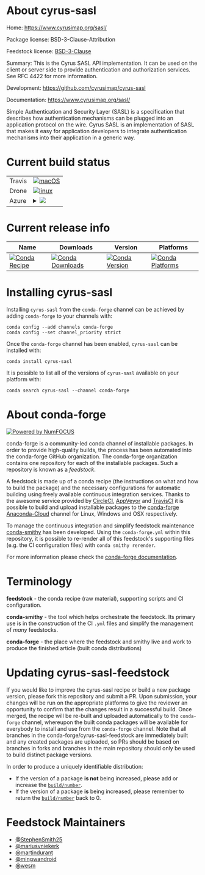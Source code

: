 About cyrus-sasl
================

Home: https://www.cyrusimap.org/sasl/

Package license: BSD-3-Clause-Attribution

Feedstock license: [BSD-3-Clause](https://github.com/conda-forge/cyrus-sasl-feedstock/blob/master/LICENSE.txt)

Summary: This is the Cyrus SASL API implementation. It can be used on the client or server side to provide
authentication and authorization services. See RFC 4422 for more information.


Development: https://github.com/cyrusimap/cyrus-sasl

Documentation: https://www.cyrusimap.org/sasl/

Simple Authentication and Security Layer (SASL) is a specification that describes how
authentication mechanisms can be plugged into an application protocol on the wire. Cyrus
SASL is an implementation of SASL that makes it easy for application developers to integrate
authentication mechanisms into their application in a generic way.


Current build status
====================


<table><tr>
    <td>Travis</td>
    <td>
      <a href="https://travis-ci.com/conda-forge/cyrus-sasl-feedstock">
        <img alt="macOS" src="https://img.shields.io/travis/com/conda-forge/cyrus-sasl-feedstock/master.svg?label=macOS">
      </a>
    </td>
  </tr><tr>
    <td>Drone</td>
    <td>
      <a href="https://cloud.drone.io/conda-forge/cyrus-sasl-feedstock">
        <img alt="linux" src="https://img.shields.io/drone/build/conda-forge/cyrus-sasl-feedstock/master.svg?label=Linux">
      </a>
    </td>
  </tr>
    
  <tr>
    <td>Azure</td>
    <td>
      <details>
        <summary>
          <a href="https://dev.azure.com/conda-forge/feedstock-builds/_build/latest?definitionId=214&branchName=master">
            <img src="https://dev.azure.com/conda-forge/feedstock-builds/_apis/build/status/cyrus-sasl-feedstock?branchName=master">
          </a>
        </summary>
        <table>
          <thead><tr><th>Variant</th><th>Status</th></tr></thead>
          <tbody><tr>
              <td>linux_64_openssl1.1.1</td>
              <td>
                <a href="https://dev.azure.com/conda-forge/feedstock-builds/_build/latest?definitionId=214&branchName=master">
                  <img src="https://dev.azure.com/conda-forge/feedstock-builds/_apis/build/status/cyrus-sasl-feedstock?branchName=master&jobName=linux&configuration=linux_64_openssl1.1.1" alt="variant">
                </a>
              </td>
            </tr><tr>
              <td>linux_64_openssl3</td>
              <td>
                <a href="https://dev.azure.com/conda-forge/feedstock-builds/_build/latest?definitionId=214&branchName=master">
                  <img src="https://dev.azure.com/conda-forge/feedstock-builds/_apis/build/status/cyrus-sasl-feedstock?branchName=master&jobName=linux&configuration=linux_64_openssl3" alt="variant">
                </a>
              </td>
            </tr><tr>
              <td>linux_aarch64_openssl1.1.1</td>
              <td>
                <a href="https://dev.azure.com/conda-forge/feedstock-builds/_build/latest?definitionId=214&branchName=master">
                  <img src="https://dev.azure.com/conda-forge/feedstock-builds/_apis/build/status/cyrus-sasl-feedstock?branchName=master&jobName=linux&configuration=linux_aarch64_openssl1.1.1" alt="variant">
                </a>
              </td>
            </tr><tr>
              <td>linux_aarch64_openssl3</td>
              <td>
                <a href="https://dev.azure.com/conda-forge/feedstock-builds/_build/latest?definitionId=214&branchName=master">
                  <img src="https://dev.azure.com/conda-forge/feedstock-builds/_apis/build/status/cyrus-sasl-feedstock?branchName=master&jobName=linux&configuration=linux_aarch64_openssl3" alt="variant">
                </a>
              </td>
            </tr><tr>
              <td>linux_ppc64le_openssl1.1.1</td>
              <td>
                <a href="https://dev.azure.com/conda-forge/feedstock-builds/_build/latest?definitionId=214&branchName=master">
                  <img src="https://dev.azure.com/conda-forge/feedstock-builds/_apis/build/status/cyrus-sasl-feedstock?branchName=master&jobName=linux&configuration=linux_ppc64le_openssl1.1.1" alt="variant">
                </a>
              </td>
            </tr><tr>
              <td>linux_ppc64le_openssl3</td>
              <td>
                <a href="https://dev.azure.com/conda-forge/feedstock-builds/_build/latest?definitionId=214&branchName=master">
                  <img src="https://dev.azure.com/conda-forge/feedstock-builds/_apis/build/status/cyrus-sasl-feedstock?branchName=master&jobName=linux&configuration=linux_ppc64le_openssl3" alt="variant">
                </a>
              </td>
            </tr><tr>
              <td>osx_64_openssl1.1.1</td>
              <td>
                <a href="https://dev.azure.com/conda-forge/feedstock-builds/_build/latest?definitionId=214&branchName=master">
                  <img src="https://dev.azure.com/conda-forge/feedstock-builds/_apis/build/status/cyrus-sasl-feedstock?branchName=master&jobName=osx&configuration=osx_64_openssl1.1.1" alt="variant">
                </a>
              </td>
            </tr><tr>
              <td>osx_64_openssl3</td>
              <td>
                <a href="https://dev.azure.com/conda-forge/feedstock-builds/_build/latest?definitionId=214&branchName=master">
                  <img src="https://dev.azure.com/conda-forge/feedstock-builds/_apis/build/status/cyrus-sasl-feedstock?branchName=master&jobName=osx&configuration=osx_64_openssl3" alt="variant">
                </a>
              </td>
            </tr><tr>
              <td>osx_arm64_openssl1.1.1</td>
              <td>
                <a href="https://dev.azure.com/conda-forge/feedstock-builds/_build/latest?definitionId=214&branchName=master">
                  <img src="https://dev.azure.com/conda-forge/feedstock-builds/_apis/build/status/cyrus-sasl-feedstock?branchName=master&jobName=osx&configuration=osx_arm64_openssl1.1.1" alt="variant">
                </a>
              </td>
            </tr><tr>
              <td>osx_arm64_openssl3</td>
              <td>
                <a href="https://dev.azure.com/conda-forge/feedstock-builds/_build/latest?definitionId=214&branchName=master">
                  <img src="https://dev.azure.com/conda-forge/feedstock-builds/_apis/build/status/cyrus-sasl-feedstock?branchName=master&jobName=osx&configuration=osx_arm64_openssl3" alt="variant">
                </a>
              </td>
            </tr><tr>
              <td>win_64_openssl1.1.1</td>
              <td>
                <a href="https://dev.azure.com/conda-forge/feedstock-builds/_build/latest?definitionId=214&branchName=master">
                  <img src="https://dev.azure.com/conda-forge/feedstock-builds/_apis/build/status/cyrus-sasl-feedstock?branchName=master&jobName=win&configuration=win_64_openssl1.1.1" alt="variant">
                </a>
              </td>
            </tr><tr>
              <td>win_64_openssl3</td>
              <td>
                <a href="https://dev.azure.com/conda-forge/feedstock-builds/_build/latest?definitionId=214&branchName=master">
                  <img src="https://dev.azure.com/conda-forge/feedstock-builds/_apis/build/status/cyrus-sasl-feedstock?branchName=master&jobName=win&configuration=win_64_openssl3" alt="variant">
                </a>
              </td>
            </tr>
          </tbody>
        </table>
      </details>
    </td>
  </tr>
</table>

Current release info
====================

| Name | Downloads | Version | Platforms |
| --- | --- | --- | --- |
| [![Conda Recipe](https://img.shields.io/badge/recipe-cyrus--sasl-green.svg)](https://anaconda.org/conda-forge/cyrus-sasl) | [![Conda Downloads](https://img.shields.io/conda/dn/conda-forge/cyrus-sasl.svg)](https://anaconda.org/conda-forge/cyrus-sasl) | [![Conda Version](https://img.shields.io/conda/vn/conda-forge/cyrus-sasl.svg)](https://anaconda.org/conda-forge/cyrus-sasl) | [![Conda Platforms](https://img.shields.io/conda/pn/conda-forge/cyrus-sasl.svg)](https://anaconda.org/conda-forge/cyrus-sasl) |

Installing cyrus-sasl
=====================

Installing `cyrus-sasl` from the `conda-forge` channel can be achieved by adding `conda-forge` to your channels with:

```
conda config --add channels conda-forge
conda config --set channel_priority strict
```

Once the `conda-forge` channel has been enabled, `cyrus-sasl` can be installed with:

```
conda install cyrus-sasl
```

It is possible to list all of the versions of `cyrus-sasl` available on your platform with:

```
conda search cyrus-sasl --channel conda-forge
```


About conda-forge
=================

[![Powered by NumFOCUS](https://img.shields.io/badge/powered%20by-NumFOCUS-orange.svg?style=flat&colorA=E1523D&colorB=007D8A)](http://numfocus.org)

conda-forge is a community-led conda channel of installable packages.
In order to provide high-quality builds, the process has been automated into the
conda-forge GitHub organization. The conda-forge organization contains one repository
for each of the installable packages. Such a repository is known as a *feedstock*.

A feedstock is made up of a conda recipe (the instructions on what and how to build
the package) and the necessary configurations for automatic building using freely
available continuous integration services. Thanks to the awesome service provided by
[CircleCI](https://circleci.com/), [AppVeyor](https://www.appveyor.com/)
and [TravisCI](https://travis-ci.com/) it is possible to build and upload installable
packages to the [conda-forge](https://anaconda.org/conda-forge)
[Anaconda-Cloud](https://anaconda.org/) channel for Linux, Windows and OSX respectively.

To manage the continuous integration and simplify feedstock maintenance
[conda-smithy](https://github.com/conda-forge/conda-smithy) has been developed.
Using the ``conda-forge.yml`` within this repository, it is possible to re-render all of
this feedstock's supporting files (e.g. the CI configuration files) with ``conda smithy rerender``.

For more information please check the [conda-forge documentation](https://conda-forge.org/docs/).

Terminology
===========

**feedstock** - the conda recipe (raw material), supporting scripts and CI configuration.

**conda-smithy** - the tool which helps orchestrate the feedstock.
                   Its primary use is in the construction of the CI ``.yml`` files
                   and simplify the management of *many* feedstocks.

**conda-forge** - the place where the feedstock and smithy live and work to
                  produce the finished article (built conda distributions)


Updating cyrus-sasl-feedstock
=============================

If you would like to improve the cyrus-sasl recipe or build a new
package version, please fork this repository and submit a PR. Upon submission,
your changes will be run on the appropriate platforms to give the reviewer an
opportunity to confirm that the changes result in a successful build. Once
merged, the recipe will be re-built and uploaded automatically to the
`conda-forge` channel, whereupon the built conda packages will be available for
everybody to install and use from the `conda-forge` channel.
Note that all branches in the conda-forge/cyrus-sasl-feedstock are
immediately built and any created packages are uploaded, so PRs should be based
on branches in forks and branches in the main repository should only be used to
build distinct package versions.

In order to produce a uniquely identifiable distribution:
 * If the version of a package **is not** being increased, please add or increase
   the [``build/number``](https://docs.conda.io/projects/conda-build/en/latest/resources/define-metadata.html#build-number-and-string).
 * If the version of a package **is** being increased, please remember to return
   the [``build/number``](https://docs.conda.io/projects/conda-build/en/latest/resources/define-metadata.html#build-number-and-string)
   back to 0.

Feedstock Maintainers
=====================

* [@StephenSmith25](https://github.com/StephenSmith25/)
* [@mariusvniekerk](https://github.com/mariusvniekerk/)
* [@martindurant](https://github.com/martindurant/)
* [@mingwandroid](https://github.com/mingwandroid/)
* [@wesm](https://github.com/wesm/)


